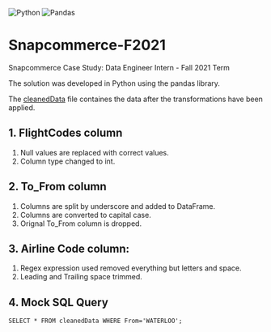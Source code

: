 <p float="left">
   <img alt="Python" src="https://img.shields.io/badge/python-%2314354C.svg?&style=for-the-badge&logo=pythonlogoColor=white"/>
   <img alt="Pandas" src="https://img.shields.io/badge/pandas-%23150458.svg?style=for-the-badge&logo=pandas&logoColor=white" />
</p>

# Snapcommerce-F2021

Snapcommerce Case Study: Data Engineer Intern - Fall 2021 Term

The solution was developed in Python using the pandas library.

The [cleanedData](https://github.com/aryan-goyal/Snapcommerce-F2021/blob/main/cleanedData) file containes the data after the transformations have been applied.

## 1. FlightCodes column

1. Null values are replaced with correct values.
2. Column type changed to int.

## 2. To_From column

1. Columns are split by underscore and added to DataFrame.
2. Columns are converted to capital case.
3. Orignal To_From column is dropped.

## 3. Airline Code column:

1. Regex expression used removed everything but letters and space.
2. Leading and Trailing space trimmed.

## 4. Mock SQL Query

`SELECT * FROM cleanedData WHERE From='WATERLOO';`
